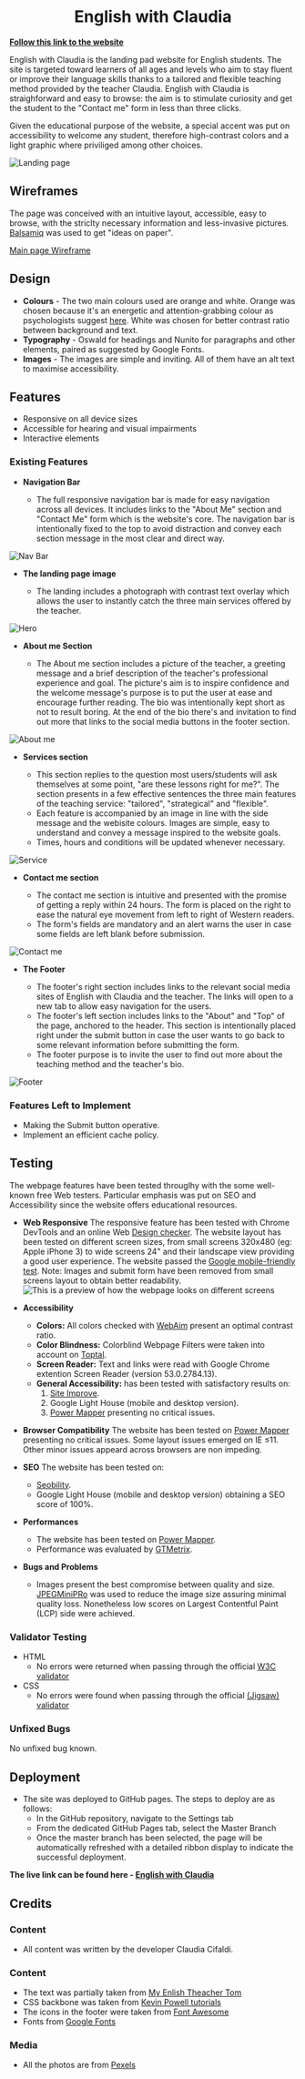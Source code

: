 <h1 align="center">English with Claudia</h1>

__[Follow this link to the website](https://cla-cif.github.io/english-with-claudia/)__

English with Claudia is the landing pad website for English students. The site is targeted toward learners of all ages and levels who aim to stay fluent or improve their language skills thanks to a tailored and flexible teaching method provided by the teacher Claudia. English with Claudia is straighforward and easy to browse: the aim is to stimulate curiosity and get the student to the "Contact me" form in less than three clicks. 

Given the educational purpose of the website, a special accent was put on accessibility to welcome any student, therefore high-contrast colors and a light graphic where priviliged among other choices. 

![Landing page](https://github.com/cla-cif/english-with-claudia/blob/main/screenshot/landing-page.jpeg)

## Wireframes

The page was conceived with an intuitive layout, accessible, easy to browse, with the striclty necessary information and less-invasive pictures. 
[Balsamiq](https://balsamiq.com/) was used to get "ideas on paper". 

[Main page Wireframe](https://github.com/cla-cif/english-with-claudia/blob/main/screenshot/index-wireframe.png)

## Design

- __Colours__
        -   The two main colours used are orange and white. Orange was chosen because it's an energetic and attention-grabbing colour as psychologists suggest [here](https://www.verywellmind.com/the-color-psychology-of-orange-2795818). White was chosen for better contrast ratio between background and text. 
- __Typography__
        -   Oswald for headings and Nunito for paragraphs and other elements, paired as suggested by Google Fonts. 
- __Images__
        -   The images are simple and inviting. All of them have an alt text to maximise accessibility. 

## Features 

-   Responsive on all device sizes
-   Accessible for hearing and visual impairments
-   Interactive elements

### Existing Features

- __Navigation Bar__

  - The full responsive navigation bar is made for easy navigation across all devices. It includes links to the "About Me" section and "Contact Me" form which is the     website's core. The navigation bar is intentionally fixed to the top to avoid distraction and convey each section message in the most clear and direct way. 
 
![Nav Bar](https://github.com/cla-cif/english-with-claudia/blob/main/screenshot/nav.jpeg)

- __The landing page image__

  - The landing includes a photograph with contrast text overlay which allows the user to instantly catch the three main services offered by the teacher. 

![Hero](https://github.com/cla-cif/english-with-claudia/blob/main/screenshot/hero.jpeg)

- __About me Section__

  - The About me section includes a picture of the teacher, a greeting message and a brief description of the teacher's professional experience and goal. The picture's aim is  to inspire confidence and the welcome message's purpose is to put the user at ease and encourage further reading. The bio was intentionally kept short as not to result boring. At the end of the bio there's and invitation to find out more that links to the social media buttons in the footer section. 

![About me](https://github.com/cla-cif/english-with-claudia/blob/main/screenshot/aboutme.jpeg)

- __Services section__

  - This section replies to the question most users/students will ask themselves at some point, "are these lessons right for me?". The section presents in a few effective sentences the three main features of the teaching service: "tailored", "strategical" and "flexible". 
  - Each feature is accompanied by an image in line with the side message and the webisite colours. Images are simple, easy to understand and convey a message inspired to the website goals. 
  - Times, hours and conditions will be updated whenever necessary. 

![Service](https://github.com/cla-cif/english-with-claudia/blob/main/screenshot/services.jpeg)

- __Contact me section__ 

  - The contact me section is intuitive and presented with the promise of getting a reply within 24 hours. The form is placed on the right to ease the natural eye movement from left to right of Western readers. 
  - The form's fields are mandatory and an alert warns the user in case some fields are left blank before submission. 

![Contact me](https://github.com/cla-cif/english-with-claudia/blob/main/screenshot/form.jpeg)

- __The Footer__ 

  - The footer's right section includes links to the relevant social media sites of English with Claudia and the teacher. The links will open to a new tab to allow easy navigation for the users. 
  - The footer's left section includes links to the "About" and "Top" of the page, anchored to the header. This section is intentionally placed right under the submit button in case the user wants to go back to some relevant information before submitting the form. 
  - The footer purpose is to invite the user to find out more about the teaching method and the teacher's bio. 
  
![Footer](https://github.com/cla-cif/english-with-claudia/blob/main/screenshot/footer.jpeg)

### Features Left to Implement

- Making the Submit button operative. 
- Implement an efficient cache policy. 

## Testing 

The webpage features have been tested througlhy with the some well-known free Web testers. Particular emphasis was put on SEO and Accessibility since the website offers educational resources. 

- __Web Responsive__
The responsive feature has been tested with Chrome DevTools and an online Web [Design checker](https://responsivedesignchecker.com/checker.php?url=https%3A%2F%2Fcla-cif.github.io%2Fenglish-with-claudia%2F&width=1400&height=700). 
The website layout has been tested on different screen sizes, from small screens 320x480 (eg: Apple iPhone 3) to wide screens 24" and their landscape view providing a good user experience. 
The website passed the [Google mobile-friendly test](https://search.google.com/test/mobile-friendly/result?id=a6mUE2LpdV19X1xP-L4ljA). 
Note: Images and submit form have been removed from small screens layout to obtain better readability. 
![This is a preview of how the webpage looks on different screens]((https://github.com/cla-cif/english-with-claudia/blob/main/screenshot/responsive.jpeg))

- __Accessibility__

  - __Colors:__ All colors checked with [WebAim](https://webaim.org/resources/contrastchecker/) present an optimal contrast ratio. 
  - __Color Blindness:__ Colorblind Webpage Filters were taken into account on [Toptal](https://www.toptal.com/designers/colorfilter/).
  - __Screen Reader:__ Text and links were read with Google Chrome extention Screen Reader (version 53.0.2784.13). 
  - __General Accessibility:__ has been tested with satisfactory results on:
      1. [Site Improve](https://siteimprove.com/en/accessibility/result/?website=https://cla-cif.github.io/english-with-claudia/&email=claudia.cifaldi@gmail.com).
      2. Google Light House (mobile and desktop version). 
      3. [Power Mapper](https://try.powermapper.com/demo/ViewScan/051f53b2-ea5c-42ba-a494-d581b173b4d0) presenting no critical issues. 

- __Browser Compatibility__
The website has been tested on [Power Mapper](https://www.powermapper.com/) presenting no critical issues. Some layout issues emerged on IE ≤11. Other minor issues appeard across browsers are non impeding. 

- __SEO__
The website has been tested on:
  - [Seobility](https://freetools.seobility.net/en/seocheck/check?url=https%3A%2F%2Fcla-cif.github.io%2Fenglish-with-claudia%2F&crawltype=1#headings).
  - Google Light House (mobile and desktop version) obtaining a SEO score of 100%.

- __Performances__
  - The website has been tested on [Power Mapper](https://www.powermapper.com/).
  - Performance was evaluated by [GTMetrix](https://gtmetrix.com/reports/cla-cif.github.io/9nvWRL91/).

- __Bugs and Problems__
  - Images present the best compromise between quality and size. [JPEGMiniPRo](https://www.jpegmini.com/creators) was used to reduce the image size assuring minimal quality loss. Nonetheless low scores on Largest Contentful Paint (LCP) side were achieved.


### Validator Testing 

- HTML
  - No errors were returned when passing through the official [W3C validator](https://validator.w3.org/nu/?doc=https%3A%2F%2Fcla-cif.github.io%2Fenglish-with-claudia%2F)
- CSS
  - No errors were found when passing through the official [(Jigsaw) validator](https://jigsaw.w3.org/css-validator/validator?uri=https%3A%2F%2Fcla-cif.github.io%2Fenglish-with-claudia%2F&profile=css3svg&usermedium=all&warning=1&vextwarning=&lang=en)

### Unfixed Bugs

No unfixed bug known. 

## Deployment

- The site was deployed to GitHub pages. The steps to deploy are as follows: 
  - In the GitHub repository, navigate to the Settings tab 
  - From the dedicated GitHub Pages tab, select the Master Branch
  - Once the master branch has been selected, the page will be automatically refreshed with a detailed ribbon display to indicate the successful deployment. 

__The live link can be found here - [English with Claudia](https://cla-cif.github.io/english-with-claudia/)__


## Credits 

### Content

-  All content was written by the developer Claudia Cifaldi.

### Content 

- The text was partially taken from [My Enlish Theacher Tom](https://www.myenglishteachertom.com/)
- CSS backbone was taken from  [Kevin Powell tutorials](https://www.youtube.com/watch?v=bn-DQCifeQQ)
- The icons in the footer were taken from [Font Awesome](https://fontawesome.com/)
- Fonts from [Google Fonts](https://fonts.google.com/)

### Media

- All the photos are from [Pexels](https://www.pexels.com/)
